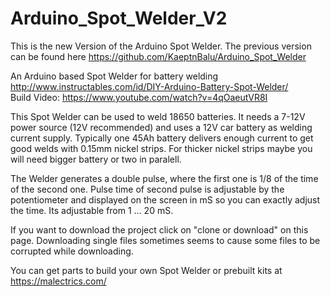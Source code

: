 # Arduino_Spot_Welder_V2

This is the new Version of the Arduino Spot Welder. The previous version can be found here https://github.com/KaeptnBalu/Arduino_Spot_Welder

An Arduino based Spot Welder for battery welding http://www.instructables.com/id/DIY-Arduino-Battery-Spot-Welder/ <br>
Build Video: https://www.youtube.com/watch?v=4qOaeutVR8I

This Spot Welder can be used to weld 18650 batteries. It needs a 7-12V power source (12V recommended) and uses a 12V car battery as welding current supply. Typically one 45Ah battery delivers enough current to get good welds with 0.15mm nickel strips. For thicker nickel strips maybe you will need bigger battery or two in paralell.

The Welder generates a double pulse, where the first one is 1/8 of the time of the second one. Pulse time of second pulse is adjustable by the potentiometer and displayed on the screen in mS so you can exactly adjust the time. Its adjustable from 1 ... 20 mS.

If you want to download the project click on "clone or download" on this page. Downloading single files sometimes seems to cause some files to be corrupted while downloading.

You can get parts to build your own Spot Welder or prebuilt kits at https://malectrics.com/

